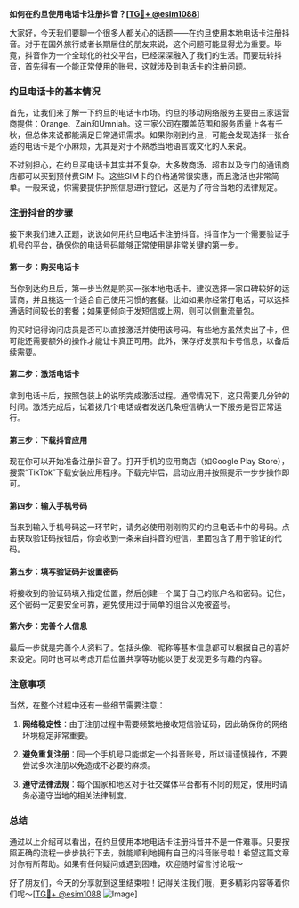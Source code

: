 **如何在约旦使用电话卡注册抖音？[[TG💪+ @esim1088](https://t.me/s/esim1088)]**

大家好，今天我们要聊一个很多人都关心的话题——在约旦使用本地电话卡注册抖音。对于在国外旅行或者长期居住的朋友来说，这个问题可能显得尤为重要。毕竟，抖音作为一个全球化的社交平台，已经深深融入了我们的生活。而要玩转抖音，首先得有一个能正常使用的账号，这就涉及到电话卡的注册问题。

### 约旦电话卡的基本情况

首先，让我们来了解一下约旦的电话卡市场。约旦的移动网络服务主要由三家运营商提供：Orange、Zain和Umniah。这三家公司在覆盖范围和服务质量上各有千秋，但总体来说都能满足日常通讯需求。如果你刚到约旦，可能会发现选择一张合适的电话卡是个小麻烦，尤其是对于不熟悉当地语言或文化的人来说。

不过别担心，在约旦买电话卡其实并不复杂。大多数商场、超市以及专门的通讯商店都可以买到预付费SIM卡。这些SIM卡的价格通常很实惠，而且激活也非常简单。一般来说，你需要提供护照信息进行登记，这是为了符合当地的法律规定。

### 注册抖音的步骤

接下来我们进入正题，说说如何用约旦电话卡注册抖音。抖音作为一个需要验证手机号的平台，确保你的电话号码能够正常使用是非常关键的第一步。

#### 第一步：购买电话卡

当你到达约旦后，第一步当然是购买一张本地电话卡。建议选择一家口碑较好的运营商，并且挑选一个适合自己使用习惯的套餐。比如如果你经常打电话，可以选择通话时间较长的套餐；如果更倾向于发短信或上网，则可以侧重流量包。

购买时记得询问店员是否可以直接激活并使用该号码。有些地方虽然卖出了卡，但可能还需要额外的操作才能让卡真正可用。此外，保存好发票和卡号信息，以备后续需要。

#### 第二步：激活电话卡

拿到电话卡后，按照包装上的说明完成激活过程。通常情况下，这只需要几分钟的时间。激活完成后，试着拨几个电话或者发送几条短信确认一下服务是否正常运行。

#### 第三步：下载抖音应用

现在你可以开始准备注册抖音了。打开手机的应用商店（如Google Play Store），搜索“TikTok”下载安装应用程序。下载完毕后，启动应用并按照提示一步步操作即可。

#### 第四步：输入手机号码

当来到输入手机号码这一环节时，请务必使用刚刚购买的约旦电话卡中的号码。点击获取验证码按钮后，你会收到一条来自抖音的短信，里面包含了用于验证的代码。

#### 第五步：填写验证码并设置密码

将接收到的验证码填入指定位置，然后创建一个属于自己的账户名和密码。记住，这个密码一定要安全可靠，避免使用过于简单的组合以免被盗号。

#### 第六步：完善个人信息

最后一步就是完善个人资料了。包括头像、昵称等基本信息都可以根据自己的喜好来设定。同时也可以考虑开启位置共享等功能以便于发现更多有趣的内容。

### 注意事项

当然，在整个过程中还有一些细节需要注意：

1. **网络稳定性**：由于注册过程中需要频繁地接收短信验证码，因此确保你的网络环境稳定非常重要。
   
2. **避免重复注册**：同一个手机号只能绑定一个抖音账号，所以请谨慎操作，不要尝试多次注册以免造成不必要的麻烦。

3. **遵守法律法规**：每个国家和地区对于社交媒体平台都有不同的规定，使用时请务必遵守当地的相关法律制度。

### 总结

通过以上介绍可以看出，在约旦使用本地电话卡注册抖音并不是一件难事。只要按照正确的流程一步步执行下去，就能顺利地拥有自己的抖音账号啦！希望这篇文章对你有所帮助。如果有任何疑问或遇到困难，欢迎随时留言讨论哦～

好了朋友们，今天的分享就到这里结束啦！记得关注我们哦，更多精彩内容等着你们呢～[[TG💪+ @esim1088](https://t.me/s/esim1088) ![Image](https://i.postimg.cc/4NQfJmqS/Snipaste-2025-05-13-00-14-12.png)]